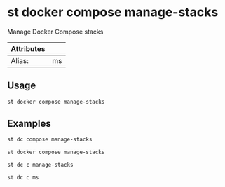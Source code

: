 # st docker compose manage-stacks

Manage Docker Compose stacks

| Attributes       | &nbsp;
|------------------|-------------
| Alias:           | ms

## Usage

```bash
st docker compose manage-stacks
```

## Examples

```bash
st dc compose manage-stacks
```

```bash
st docker compose manage-stacks
```

```bash
st dc c manage-stacks
```

```bash
st dc c ms
```


